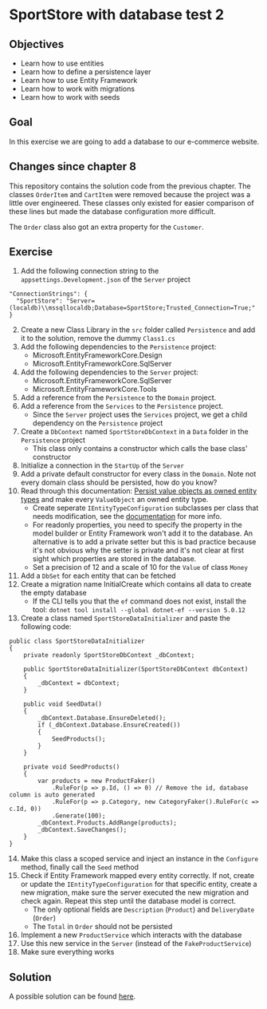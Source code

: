 # SportStore with database test 2

## Objectives

- Learn how to use entities
- Learn how to define a persistence layer
- Learn how to use Entity Framework
- Learn how to work with migrations
- Learn how to work with seeds

## Goal

In this exercise we are going to add a database to our e-commerce website.

## Changes since chapter 8

This repository contains the solution code from the previous chapter. The classes `OrderItem` and `CartItem` were removed because the project was a little over engineered. These classes only existed for easier comparison of these lines but made the database configuration more difficult.

The `Order` class also got an extra property for the `Customer`.

## Exercise

1. Add the following connection string to the `appsettings.Development.json` of the `Server` project

```{json}
"ConnectionStrings": {
  "SportStore": "Server=(localdb)\\mssqllocaldb;Database=SportStore;Trusted_Connection=True;"
}
```

2. Create a new Class Library in the `src` folder called `Persistence` and add it to the solution, remove the dummy `Class1.cs`
3. Add the following dependencies to the `Persistence` project:
    - Microsoft.EntityFrameworkCore.Design
    - Microsoft.EntityFrameworkCore.SqlServer
4. Add the following dependencies to the `Server` project:
    - Microsoft.EntityFrameworkCore.SqlServer
    - Microsoft.EntityFrameworkCore.Tools
5. Add a reference from the `Persistence` to the `Domain` project.
6. Add a reference from the `Services` to the `Persistence` project.
    - Since the `Server` project uses the `Services` project, we get a child dependency on the `Persistence` project
7. Create a `DbContext` named `SportStoreDbContext` in a `Data` folder in the `Persistence` project
    - This class only contains a constructor which calls the base class' constructor
8. Initialize a connection in the `StartUp` of the `Server`
9. Add a private default constructor for every class in the `Domain`. Note not every domain class should be persisted, how do you know?
10. Read through this documentation: [Persist value objects as owned entity types](https://docs.microsoft.com/en-us/dotnet/architecture/microservices/microservice-ddd-cqrs-patterns/implement-value-objects#persist-value-objects-as-owned-entity-types-in-ef-core-20-and-later) and make every `ValueObject` an owned entity type.
    - Create seperate `IEntityTypeConfiguration` subclasses per class that needs modification, see the [documentation](https://www.learnentityframeworkcore.com/configuration/fluent-api#separate-configuration-classes) for more info.
    - For readonly properties, you need to specify the property in the model builder or Entity Framework won't add it to the database. An alternative is to add a private setter but this is bad practice because it's not obvious why the setter is private and it's not clear at first sight which properties are stored in the database.
    - Set a precision of 12 and a scale of 10 for the `Value` of class `Money`
11. Add a `DbSet` for each entity that can be fetched
12. Create a migration name InitialCreate which contains all data to create the empty database
    - If the CLI tells you that the `ef` command does not exist, install the tool: `dotnet tool install --global dotnet-ef --version 5.0.12`
13. Create a class named `SportStoreDataInitializer` and paste the following code:

```{cs}
public class SportStoreDataInitializer
{
    private readonly SportStoreDbContext _dbContext;

    public SportStoreDataInitializer(SportStoreDbContext dbContext)
    {
        _dbContext = dbContext;
    }

    public void SeedData()
    {
        _dbContext.Database.EnsureDeleted();
        if (_dbContext.Database.EnsureCreated())
        {
            SeedProducts();
        }
    }

    private void SeedProducts()
    {
        var products = new ProductFaker()
            .RuleFor(p => p.Id, () => 0) // Remove the id, database column is auto generated
            .RuleFor(p => p.Category, new CategoryFaker().RuleFor(c => c.Id, 0))
            .Generate(100);
        _dbContext.Products.AddRange(products);
        _dbContext.SaveChanges();
    }
}
```
14. Make this class a scoped service and inject an instance in the `Configure` method, finally call the `Seed` method
15. Check if Entity Framework mapped every entity correctly. If not, create or update the `IEntityTypeConfiguration` for that specific entity, create a new migration, make sure the server executed the new migration and check again. Repeat this step until the database model is correct.
    - The only optional fields are `Description` (`Product`) and `DeliveryDate` (`Order`)
    - The `Total` in `Order` should not be persisted
16. Implement a new `ProductService` which interacts with the database
17. Use this new service in the `Server` (instead of the `FakeProductService`)
18. Make sure everything works

## Solution

A possible solution can be found [here](https://github.com/HOGENT-Web/csharp-ch-9-exercise-1/tree/solution#solution).
